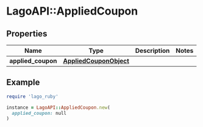 # LagoAPI::AppliedCoupon

## Properties

| Name | Type | Description | Notes |
| ---- | ---- | ----------- | ----- |
| **applied_coupon** | [**AppliedCouponObject**](AppliedCouponObject.md) |  |  |

## Example

```ruby
require 'lago_ruby'

instance = LagoAPI::AppliedCoupon.new(
  applied_coupon: null
)
```

